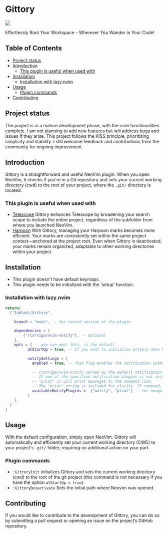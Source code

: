 # Gittory

<a href="https://dotfyle.com/plugins/IsWladi/Gittory">
  <img src="https://dotfyle.com/plugins/IsWladi/Gittory/shield" />
</a>

Effortlessly Root Your Workspace – Wherever You Wander in Your Code!

## Table of Contents

- [Project status](#project-status)
- [Introduction](#introduction)
  - [This plugin is useful when used with](#this-plugin-is-useful-when-used-with)
- [Installation](#installation)
  - [Installation with lazy.nvim](#installation-with-lazynvim)
- [Usage](#usage)
  - [Plugin commands](#plugin-commands)
- [Contributing](#contributing)

## Project status

The project is in a mature development phase, with the core functionalities complete. I am not planning to add new features but will address bugs and issues if they arise. This project follows the KISS principle, prioritizing simplicity and stability. I still welcome feedback and contributions from the community for ongoing improvement.

## Introduction

Gittory is a straightforward and useful NeoVim plugin. When you open NeoVim, it checks if you're in a Git repository and sets your current working directory (cwd) to the root of your project, where the `.git/` directory is located.

### This plugin is useful when used with

- [Telescope](https://github.com/nvim-telescope/telescope.nvim) Gittory enhances Telescope by broadening your search scope to include the entire project, regardless of the subfolder from where you launched NeoVim.
- [Harpoon](https://github.com/ThePrimeagen/harpoon) With Gittory, managing your Harpoon marks becomes more efficient. Your marks are consistently set within the same project context—anchored at the project root. Even when Gittory is deactivated, your marks remain organized, adaptable to other working directories within your project.

## Installation

- This plugin doesn't have default keymaps.
- This plugin needs to be initialized with the 'setup' function.

### Installation with lazy.nvim

```lua
return{
  {"IsWladi/Gittory",

    branch = "main", -- for tested version of the plugin

    dependencies = {
        {"rcarriga/nvim-notify"}, -- optional
    },
    opts = { -- you can omit this, is the default
          atStartUp = true, -- If you want to initialize Gittory when Neovim starts

          notifySettings = {
            enabled = true, -- This flag enables the notification system, allowing Gittory to send alerts about its operational status changes.

            -- rcarriga/nvim-notify serves as the default notification plugin. However, alternative plugins can be used, provided they include the <plugin-name>.notify(message) method.            -- you can change the order of priority for the plugins or remove those you don't use.
            -- If one of the specified notification plugins is not installed, the next one in the list will be used.
            -- "print" it will print messages to the command line.
            -- The "print" string is included for clarity. If removed, 'print' will still be used if the other specified plugins are not installed.
            availableNotifyPlugins =  {"notify", "print"} -- for example; you can use "fidget" instead of "notify"
          }
    },
  }
}
```

## Usage

With the default configuration, simply open NeoVim. Gittory will automatically and efficiently set your current working directory (CWD) to your project's `.git/` folder, requiring no additional action on your part.

### Plugin commands

- `:GittoryInit` initializes Gittory and sets the current working directory (cwd) to the root of the git project (this command is not necessary if you have the option `atStartUp = true`).
- `:GittoryDesactivate` Sets the initial path where Neovim was opened.

## Contributing

If you would like to contribute to the development of Gittory, you can do so by submitting a pull request or opening an issue on the project’s GitHub repository.
